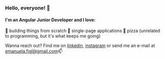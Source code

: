 ### Hello, everyone! 👋

####  I'm an Angular Junior Developer and I love:
:wrench: building things from scratch
:page_facing_up: single-page applications
:pizza: pizza (unrelated to programming, but it's what keeps me going)

Wanna reach out? Find me on [linkedin]('https://www.linkedin.com/in/emanuela-figliuolo/'), [instagram]('https://www.instagram.com/mannyf_97/') or send me an e-mail at [emanuela.figl@gmail.com]('emanuela.figl@gmail.com'):mailbox:
